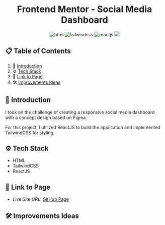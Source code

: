 <div align="center">
<h1>Frontend Mentor - Social Media Dashboard</h1>

<img src="https://img.shields.io/badge/html5-%23E34F26.svg?style=for-the-badge&logo=html5&logoColor=white" alt="html">
<img src="https://img.shields.io/badge/tailwindcss-%2338B2AC.svg?style=for-the-badge&logo=tailwind-css&logoColor=white" alt="tailwindcss">
<img src ="https://img.shields.io/badge/react-%2320232a.svg?style=for-the-badge&logo=react&logoColor=%2361DAFB" alt="reactjs">

<img src="./src/assets/social-dash.gif">
</div>

## 📋 <a name="table">Table of Contents</a>

1. 🤖 [Introduction](#introduction)
2. ⚙️ [Tech Stack](#tech-stack)
3. 🔋 [Link to Page](#link-page)
4. 🛠️ [Improvements Ideas](#improvements)

## <a name="introduction">🤖 Introduction</a>

I took on the challenge of creating a responsive social media dashboard with a concept design based on Figma.

For this project, I utilized ReactJS to build the application and implemented TailwindCSS for styling.

## <a name="tech-stack">⚙️ Tech Stack</a>

- HTML
- TailwindCSS
- ReactJS

## <a name="link-page">🔋 Link to Page</a>

- Live Site URL: [GitHub Page](https://mirkozlatunic.github.io/social-dash-app/)

## <a name="improvements">🛠️ Improvements Ideas</a>
